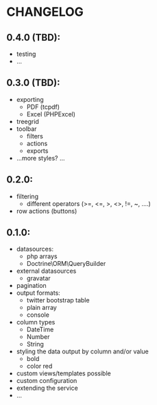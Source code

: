 # CHANGELOG

## 0.4.0 (TBD):
* testing
* ...

## 0.3.0 (TBD):
* exporting
    * PDF (tcpdf)
    * Excel (PHPExcel)
* treegrid
* toolbar
    * filters
    * actions
    * exports
* ...more styles? ...

## 0.2.0:
* filtering
    * different operators (>=, <=, >, <>, !=, ~, ....)
* row actions (buttons)

## 0.1.0:
* datasources: 
    * php arrays
    * Doctrine\ORM\QueryBuilder
* external datasources
    * gravatar
* pagination
* output formats: 
    * twitter bootstrap table
    * plain array
    * console
* column types
    * DateTime
    * Number
    * String
* styling the data output by column and/or value
    * bold
    * color red
* custom views/templates possible
* custom configuration
* extending the service
* ...
